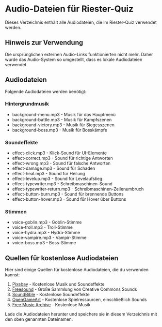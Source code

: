 # Audio-Dateien für Riester-Quiz

Dieses Verzeichnis enthält alle Audiodateien, die im Riester-Quiz verwendet werden.

## Hinweis zur Verwendung

Die ursprünglichen externen Audio-Links funktionierten nicht mehr. Daher wurde das Audio-System so umgestellt, dass es lokale Audiodateien verwendet.

## Audiodateien

Folgende Audiodateien werden benötigt:

### Hintergrundmusik
- background-menu.mp3 - Musik für das Hauptmenü
- background-battle.mp3 - Musik für Kampfszenen
- background-victory.mp3 - Musik für Siegesszenen
- background-boss.mp3 - Musik für Bosskämpfe

### Soundeffekte
- effect-click.mp3 - Klick-Sound für UI-Elemente
- effect-correct.mp3 - Sound für richtige Antworten
- effect-wrong.mp3 - Sound für falsche Antworten
- effect-damage.mp3 - Sound für Schaden
- effect-heal.mp3 - Sound für Heilung
- effect-levelup.mp3 - Sound für Levelaufstieg
- effect-typewriter.mp3 - Schreibmaschinen-Sound
- effect-typewriter-return.mp3 - Schreibmaschinen-Zeilenumbruch
- effect-button-burn.mp3 - Sound für brennende Buttons
- effect-button-hover.mp3 - Sound für Hover über Buttons

### Stimmen
- voice-goblin.mp3 - Goblin-Stimme
- voice-troll.mp3 - Troll-Stimme
- voice-hydra.mp3 - Hydra-Stimme
- voice-vampire.mp3 - Vampir-Stimme
- voice-boss.mp3 - Boss-Stimme

## Quellen für kostenlose Audiodateien

Hier sind einige Quellen für kostenlose Audiodateien, die du verwenden kannst:

1. [Pixabay](https://pixabay.com/music/) - Kostenlose Musik und Soundeffekte
2. [Freesound](https://freesound.org/) - Große Sammlung von Creative Commons Sounds
3. [SoundBible](https://soundbible.com/) - Kostenlose Soundeffekte
4. [OpenGameArt](https://opengameart.org/) - Kostenlose Spielressourcen, einschließlich Sounds
5. [Free Music Archive](https://freemusicarchive.org/) - Kostenlose Musik

Lade die Audiodateien herunter und speichere sie in diesem Verzeichnis mit den oben genannten Dateinamen.